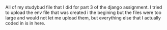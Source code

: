 All of my studybud file that I did for part 3 of the django assignment. I tried to upload the env file that was created i the begining but the files were too large and would not let me upload them, but everything else that I actually coded in is in here.
